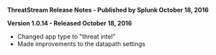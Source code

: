 **ThreatStream Release Notes - Published by Splunk October 18, 2016**


**Version 1.0.14 - Released October 18, 2016**

* Changed app type to "threat intel"
* Made improvements to the datapath settings
